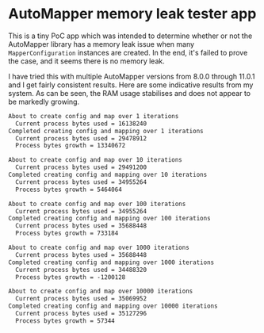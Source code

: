 # AutoMapper memory leak tester app

This is a tiny PoC app which was intended to determine whether or not the AutoMapper library has a memory leak issue when many `MapperConfiguration` instances are created.
In the end, it's failed to prove the case, and it seems there is no memory leak.

I have tried this with multiple AutoMapper versions from 8.0.0 through 11.0.1 and I get fairly consistent results.
Here are some indicative results from my system.
As can be seen, the RAM usage stabilises and does not appear to be markedly growing.

```txt
About to create config and map over 1 iterations
  Current process bytes used = 16138240
Completed creating config and mapping over 1 iterations
  Current process bytes used = 29478912
  Process bytes growth = 13340672

About to create config and map over 10 iterations
  Current process bytes used = 29491200
Completed creating config and mapping over 10 iterations
  Current process bytes used = 34955264
  Process bytes growth = 5464064

About to create config and map over 100 iterations
  Current process bytes used = 34955264
Completed creating config and mapping over 100 iterations
  Current process bytes used = 35688448
  Process bytes growth = 733184

About to create config and map over 1000 iterations
  Current process bytes used = 35688448
Completed creating config and mapping over 1000 iterations
  Current process bytes used = 34488320
  Process bytes growth = -1200128

About to create config and map over 10000 iterations
  Current process bytes used = 35069952
Completed creating config and mapping over 10000 iterations
  Current process bytes used = 35127296
  Process bytes growth = 57344
```